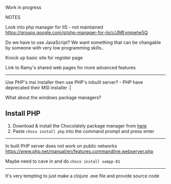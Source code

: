 Work in progress


NOTES

Look into php manager for IIS - not maintained
https://groups.google.com/g/php-manager-for-iis/c/JMEympetw5Q

Do we have to use JavaScript? We want something that can be changable by someone with very low programming skills..


Knock up basic site for register page





Link to Ramy's shared web pages for more advanced features

---

Use PHP's msi installer then use PHP's inbuilt server? - PHP have deprecated their MSI installer :| 

What about the windows package managers?

## Install PHP

1. Download & install the Chocolately package manager from [here](https://chocolatey.org/install)
2. Paste `choco install php` into the command prompt and press enter


--- 

In built PHP server does not work on public networks https://www.php.net/manual/en/features.commandline.webserver.php

Maybe need to cave in and do `choco install xampp-81`

---

It's very tempting to just make a clojure .exe file and provide source code

